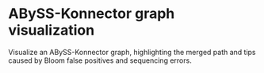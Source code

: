 ABySS-Konnector graph visualization
===================================

Visualize an ABySS-Konnector graph, highlighting the merged path and tips
caused by Bloom false positives and sequencing errors.
